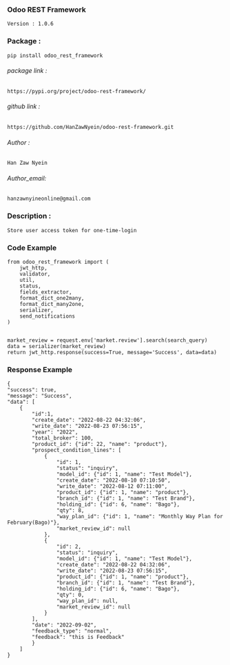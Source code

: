 ### Odoo REST Framework

    Version : 1.0.6

### Package :

    pip install odoo_rest_framework

###### package link :

    https://pypi.org/project/odoo-rest-framework/

###### github link :

    https://github.com/HanZawNyein/odoo-rest-framework.git

###### Author :

    Han Zaw Nyein

###### Author_email:

    hanzawnyineonline@gmail.com

### Description :

    Store user access token for one-time-login

### Code Example

    from odoo_rest_framework import (
        jwt_http,
        validator,
        util,
        status,
        fields_extractor,
        format_dict_one2many,
        format_dict_many2one,
        serializer,
        send_notifications
    )
    

    market_review = request.env['market.review'].search(search_query)
    data = serializer(market_review)
    return jwt_http.response(success=True, message='Success', data=data)

### Response Example

    {
    "success": true,
    "message": "Success",
    "data": [
        {
            "id":1,
            "create_date": "2022-08-22 04:32:06",
            "write_date": "2022-08-23 07:56:15",
            "year": "2022",
            "total_broker": 100,
            "product_id": {"id": 22, "name": "product"},
            "prospect_condition_lines": [
                {
                    "id": 1,
                    "status": "inquiry",
                    "model_id": {"id": 1, "name": "Test Model"},
                    "create_date": "2022-08-10 07:10:50",
                    "write_date": "2022-08-12 07:11:00",
                    "product_id": {"id": 1, "name": "product"},
                    "branch_id": {"id": 1, "name": "Test Brand"},
                    "holding_id": {"id": 6, "name": "Bago"},
                    "qty": 8,
                    "way_plan_id": {"id": 1, "name": "Monthly Way Plan for February(Bago)"},
                    "market_review_id": null
                },
                {
                    "id": 2,
                    "status": "inquiry",
                    "model_id": {"id": 1, "name": "Test Model"},
                    "create_date": "2022-08-22 04:32:06",
                    "write_date": "2022-08-23 07:56:15",
                    "product_id": {"id": 1, "name": "product"},
                    "branch_id": {"id": 1, "name": "Test Brand"},
                    "holding_id": {"id": 6, "name": "Bago"},
                    "qty": 0,
                    "way_plan_id": null,
                    "market_review_id": null
                }
            ],
            "date": "2022-09-02",
            "feedback_type": "normal",
            "feedback": "this is Feedback"
            }
        ]
    }
